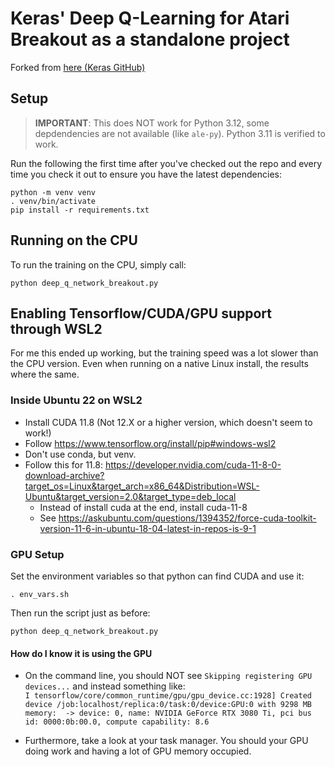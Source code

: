 # Keras' Deep Q-Learning for Atari Breakout as a standalone project

Forked from [here (Keras GitHub)](https://github.com/keras-team/keras-io/blob/master/examples/rl/deep_q_network_breakout.py)

## Setup
 > **IMPORTANT**: This does NOT work for Python 3.12, some depdendencies are not available (like `ale-py`). Python 3.11 is verified to work.

Run the following the first time after you've checked out the repo and every
time you check it out to ensure you have the latest dependencies:
```
python -m venv venv
. venv/bin/activate
pip install -r requirements.txt
```

## Running on the CPU
To run the training on the CPU, simply call:
```
python deep_q_network_breakout.py
```

## Enabling Tensorflow/CUDA/GPU support through WSL2
For me this ended up working, but the training speed was a lot slower than the
CPU version. Even when running on a native Linux install, the results where the
same.

### Inside Ubuntu 22 on WSL2
 - Install CUDA 11.8 (Not 12.X or a higher version, which doesn't seem to work!)
 - Follow https://www.tensorflow.org/install/pip#windows-wsl2
  - Don't use conda, but venv.
 - Follow this for 11.8: https://developer.nvidia.com/cuda-11-8-0-download-archive?target_os=Linux&target_arch=x86_64&Distribution=WSL-Ubuntu&target_version=2.0&target_type=deb_local
   - Instead of install cuda at the end, install cuda-11-8
    - See https://askubuntu.com/questions/1394352/force-cuda-toolkit-version-11-6-in-ubuntu-18-04-latest-in-repos-is-9-1

### GPU Setup
Set the environment variables so that python can find CUDA and use it:
```
. env_vars.sh
```

Then run the script just as before:
```
python deep_q_network_breakout.py
```

#### How do I know it is using the GPU
 - On the command line, you should NOT see `Skipping registering GPU devices...` and instead something like:</br>
 ```I tensorflow/core/common_runtime/gpu/gpu_device.cc:1928] Created device /job:localhost/replica:0/task:0/device:GPU:0 with 9298 MB memory:  -> device: 0, name: NVIDIA GeForce RTX 3080 Ti, pci bus id: 0000:0b:00.0, compute capability: 8.6```

 - Furthermore, take a look at your task manager. You should your GPU doing work and
   having a lot of GPU memory occupied.
